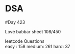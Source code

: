 # DSA

#Day 423

Love babbar sheet
    108/450
    
leetcode Questions   
easy : 158
medium: 261
hard: 37

 

